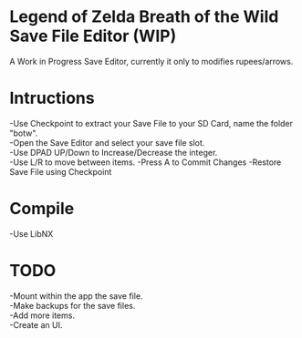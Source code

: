 # Legend of Zelda Breath of the Wild Save File Editor (WIP)

A Work in Progress Save Editor, currently it only to modifies rupees/arrows.  


# Intructions

-Use Checkpoint to extract your Save File to your SD Card, name the folder "botw".  
-Open the Save Editor and select your save file slot.  
-Use DPAD UP/Down to Increase/Decrease the integer.  
-Use L/R to move between items.
-Press A to Commit Changes
-Restore Save File using Checkpoint

# Compile

-Use LibNX

# TODO

-Mount within the app the save file.  
-Make backups for the save files.  
-Add more items.   
-Create an UI.  






